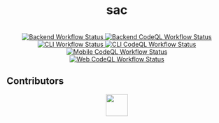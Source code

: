 <h1 align="center">sac</h1>

<br />

<div align="center">
  <!-- Github Actions -->
  <a href="https://github.com/GenerateNU/sac/actions/workflows/backend.yml">
    <img src="https://github.com/GenerateNU/sac/actions/workflows/backend.yml/badge.svg"
      alt="Backend Workflow Status" />
  </a>

  <a href="https://github.com/GenerateNU/sac/actions/workflows/backend_codeql.yml">
    <img src="https://github.com/GenerateNU/sac/actions/workflows/backend_codeql.yml/badge.svg"
      alt="Backend CodeQL Workflow Status" />
  </a>

  <br />

  <a href="https://github.com/GenerateNU/sac/actions/workflows/cli.yml">
    <img src="https://github.com/GenerateNU/sac/actions/workflows/cli.yml/badge.svg"
      alt="CLI Workflow Status" />
  </a>

  <a href="https://github.com/GenerateNU/sac/actions/workflows/cli_codeql.yml">
    <img src="https://github.com/GenerateNU/sac/actions/workflows/cli_codeql.yml/badge.svg"
      alt="CLI CodeQL Workflow Status" />
  </a>

  <br />

  <a href="https://github.com/GenerateNU/sac/actions/workflows/mobile_codeql.yml">
    <img src="https://github.com/GenerateNU/sac/actions/workflows/mobile_codeql.yml/badge.svg"
      alt="Mobile CodeQL Workflow Status" />
  </a>

  <br />
  
  <a href="https://github.com/GenerateNU/sac/actions/workflows/web_codeql.yml">
    <img src="https://github.com/GenerateNU/sac/actions/workflows/web_codeql.yml/badge.svg"
      alt="Web CodeQL Workflow Status" />
  </a>
</div>

## Contributors

<div align="center">
  <a href="https://github.com/GenerateNU/sac/graphs/contributors">
    <img src="https://contrib.rocks/image?repo=GenerateNU/sac" height="50px"/>
  </a>
</div>
